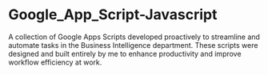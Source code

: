 # Google_App_Script-Javascript
A collection of Google Apps Scripts developed proactively to streamline and automate tasks in the Business Intelligence department. These scripts were designed and built entirely by me to enhance productivity and improve workflow efficiency at work.
